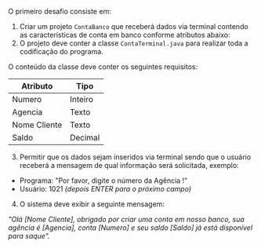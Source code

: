 O primeiro desafio consiste em:

1. Criar um projeto `ContaBanco` que receberá dados via terminal contendo as características de conta em banco conforme atributos abaixo:
2. O projeto deve conter a classe `ContaTerminal.java` para realizar toda a codificação do programa.

  O conteúdo da classe deve conter os seguintes requisitos:

  | Atributo  | Tipo       
  | --------- | -------- 
  | Numero    | Inteiro   
  | Agencia   | Texto   
  | Nome Cliente | Texto  
  | Saldo | Decimal |237.48


3. Permitir que os dados sejam inseridos via terminal sendo que o usuário receberá a mensagem de qual informação será solicitada, exemplo:

  * Programa: "Por favor, digite o número da Agência !"
  * Usuário: 1021 *(depois ENTER para o próximo campo)* 

4. O sistema deve exibir a seguinte mensagem:

*"Olá [Nome Cliente], obrigado por criar uma conta em nosso banco, sua agência é [Agencia], conta [Numero] e seu saldo [Saldo] já está disponível para saque".*
